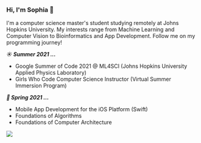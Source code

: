 ### Hi, I'm Sophia 👋

<!--
**sophia-w-he/sophia-w-he** is a ✨ _special_ ✨ repository because its `README.md` (this file) appears on your GitHub profile.

Here are some ideas to get you started:

- 🔭 I’m currently working on ...
- 🌱 I’m currently learning ...
- 👯 I’m looking to collaborate on ...
- 🤔 I’m looking for help with ...
- 💬 Ask me about ...
- 📫 How to reach me: ...
- 😄 Pronouns: ...
- ⚡ Fun fact: ...
-->

I'm a computer science master's student studying remotely at Johns Hopkins University. My interests range from Machine Learning and Computer Vision to Bioinformatics and App Development. Follow me on my programming journey!

***:sunny: Summer 2021 ...***
- Google Summer of Code 2021 @ ML4SCI (Johns Hopkins University Applied Physics Laboratory)
- Girls Who Code Computer Science Instructor (Virtual Summer Immersion Program)

***🌱 Spring 2021 ...***

- Mobile App Development for the iOS Platform (Swift)
- Foundations of Algorithms
- Foundations of Computer Architecture

![](https://github-readme-stats.vercel.app/api/top-langs/?username=sophiawhe&hide=html&hide_border=true&card_width=320&layout=compact&langs_count=7&text_color=ffffff&icon_color=ffffff&bg_color=0,e66eca,405de6&title_color=ffffff)
